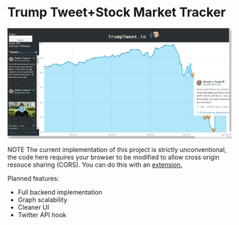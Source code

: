 # Trump Tweet+Stock Market Tracker

![example](example.png)

NOTE
The current implementation of this project is strictly unconventional, the code here requires your browser to be modified to allow cross origin resouce sharing (CORS). You can do this with an [extension.](https://addons.mozilla.org/en-US/firefox/addon/cors-everywhere/)

Planned features:
  - Full backend implementation
  - Graph scalability
  - Cleaner UI
  - Twitter API hook
